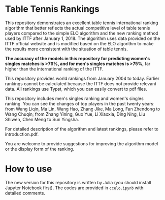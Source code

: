 <h1>Table Tennis Rankings</h1>

This repository demonstrates an excellent table tennis international ranking algorithm that better reflects the actual competitive level of table tennis players compared to the simple ELO algorithm and the new ranking method used by ITTF after January 1, 2018. The algorithm uses data provided on the ITTF official website and is modified based on the ELO algorithm to make the results more consistent with the situation of table tennis.

<b>The accuracy of the models in this repository for predicting women's singles matches is >76%, and for men's singles matches is >75%</b>, far higher than the international ranking of the ITTF.

This repository provides world rankings from January 2004 to today. Earlier rankings cannot be calculated because the ITTF does not provide relevant data.
All rankings use Typst, which you can easily convert to pdf files.

This repository includes men's singles ranking and women's singles ranking. You can see the changes of top players in the past twenty years: from Wang Liqin, Ma Lin, Wang Hao, Zhang Jike, Ma Long, Fan Zhendong to Wang Chuqin; from Zhang Yining, Guo Yue, Li Xiaoxia, Ding Ning, Liu Shiwen, Chen Meng to Sun Yingsha.

For detailed description of the algorithm and latest rankings, please refer to introduction.pdf.

You are welcome to provide suggestions for improving the algorithm model or the display form of the ranking.

<h1>How to use</h1>

The new version for this repository is written by Julia (you should install Jupyter Notebook first). The codes are provided in `ccelo.ipynb` with detailed comments.